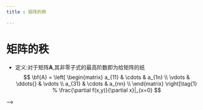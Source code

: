 ```yaml
---
title : 矩阵的秩

---
```

# 矩阵的秩
- 定义:对于矩阵**A**,其非零子式的最高阶数即为给矩阵的纸
$$
\bf{A} = \left[
\begin{matrix}
a_{11} & \cdots & a_{1n} \\
\vdots & \ddots{} & \vdots \\
a_{31} & \cdots & a_{nn} \\
\end{matrix} \right]\tag{1}
% \frac{\partial f(x,y)}{\partial x}|_{x=0}
$$
<!-- $$\left. \frac{ {\rm d}u}{ {\rm d}x} \right| _{x=0}$$ -->


<!-- <!-- <style>
h1,h2,h3,p,li { color: #999 !important; }
body { background-color : #263238 !important;}
</style> --> -->